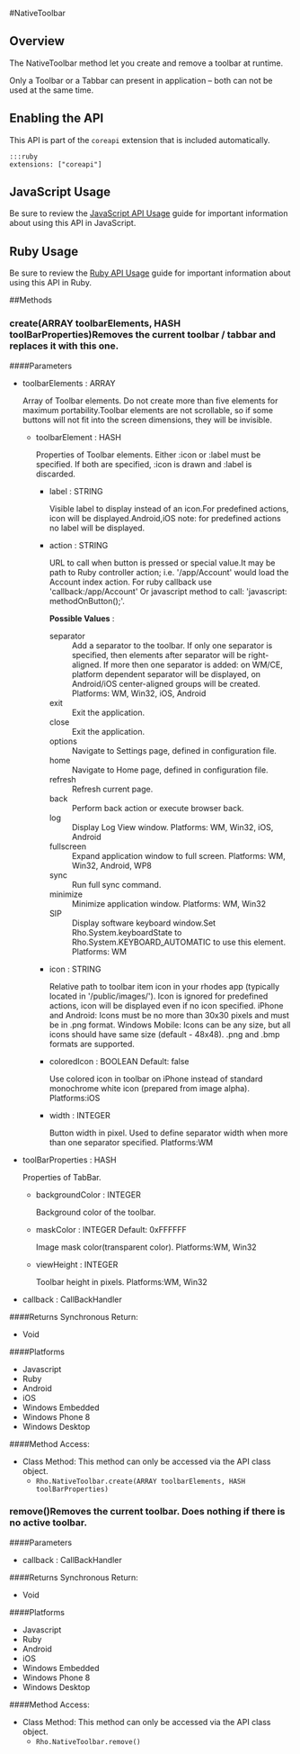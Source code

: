 #NativeToolbar


## Overview
<p>The NativeToolbar method let you create and remove a toolbar at runtime.</p>
<p> Only a Toolbar or a Tabbar can present in application &ndash; both can not be used at the same time.</p>

<h2>Enabling the API</h2>

<p>This API is part of the <code>coreapi</code> extension that is included automatically.</p>

<pre><code>:::ruby
extensions: ["coreapi"]
</code></pre>

<h2>JavaScript Usage</h2>

<p>Be sure to review the <a href="/guide/api_js">JavaScript API Usage</a> guide for important information about using this API in JavaScript.</p>

<h2>Ruby Usage</h2>

<p>Be sure to review the <a href="/guide/api_ruby">Ruby API Usage</a> guide for important information about using this API in Ruby.</p>



##Methods



### create(<span class="text-info">ARRAY</span> toolbarElements, <span class="text-info">HASH</span> toolBarProperties)Removes the current toolbar / tabbar and replaces it with this one.

####Parameters
<ul><li>toolbarElements : <span class='text-info'>ARRAY</span><p>Array of Toolbar elements. Do not create more than five elements for maximum portability.Toolbar elements are not scrollable, so if some buttons will not fit into the screen dimensions, they will be invisible. </p></li><ul><li>toolbarElement : <span class='text-info'>HASH</span><p>Properties of Toolbar elements. Either :icon or :label must be specified. If both are specified, :icon is drawn and :label is discarded. </p></li><ul><li>label : <span class='text-info'>STRING</span><p>Visible label to display instead of an icon.For predefined actions, icon will be displayed.Android,iOS note: for predefined actions no label will be displayed. </p></li><li>action : <span class='text-info'>STRING</span><p>URL to call when button is pressed or special value.It may be path to Ruby controller action; i.e. '/app/Account' would load the Account index action. For ruby callback use 'callback:/app/Account' Or javascript method to call: 'javascript: methodOnButton();'. </p><p><strong>Possible Values</strong> :</p> <dl  ><dt>separator</dt><dd>Add a separator to the toolbar. If only one separator is specified, then elements after separator will be right-aligned. If more then one separator is added: on WM/CE, platform dependent separator will be displayed, on Android/iOS center-aligned groups will be created. Platforms: WM, Win32, iOS, Android</dd><dt>exit</dt><dd>Exit the application.</dd><dt>close</dt><dd>Exit the application.</dd><dt>options</dt><dd>Navigate to Settings page, defined in configuration file.</dd><dt>home</dt><dd>Navigate to Home page, defined in configuration file.</dd><dt>refresh</dt><dd>Refresh current page.</dd><dt>back</dt><dd>Perform back action or execute browser back.</dd><dt>log</dt><dd>Display Log View window. Platforms: WM, Win32, iOS, Android</dd><dt>fullscreen</dt><dd>Expand application window to full screen. Platforms: WM, Win32, Android, WP8</dd><dt>sync</dt><dd>Run full sync command.</dd><dt>minimize</dt><dd>Minimize application window. Platforms: WM, Win32</dd><dt>SIP</dt><dd>Display software keyboard window.Set Rho.System.keyboardState to Rho.System.KEYBOARD_AUTOMATIC to use this element. Platforms: WM</dd></dl></li><li>icon : <span class='text-info'>STRING</span><p>Relative path to toolbar item icon in your rhodes app (typically located in '/public/images/'). Icon is ignored for predefined actions, icon will be displayed even if no icon specified. iPhone and Android: Icons must be no more than 30x30 pixels and must be in .png format. Windows Mobile: Icons can be any size, but all icons should have same size (default - 48x48). .png and .bmp formats are supported. </p></li><li>coloredIcon : <span class='text-info'>BOOLEAN</span><span class='label '> Default: false</span><p>Use colored icon in toolbar on iPhone instead of standard monochrome white icon (prepared from image alpha). Platforms:iOS </p></li><li>width : <span class='text-info'>INTEGER</span><p>Button width in pixel. Used to define separator width when more than one separator specified. Platforms:WM </p></li></ul></ul><li>toolBarProperties : <span class='text-info'>HASH</span><p>Properties of TabBar. </p></li><ul><li>backgroundColor : <span class='text-info'>INTEGER</span><p>Background color of the toolbar. </p></li><li>maskColor : <span class='text-info'>INTEGER</span><span class='label '> Default: 0xFFFFFF</span><p>Image mask color(transparent color). Platforms:WM, Win32 </p></li><li>viewHeight : <span class='text-info'>INTEGER</span><p>Toolbar height in pixels. Platforms:WM, Win32 </p></li></ul><li>callback : <span class='text-info'>CallBackHandler</span></li></ul>

####Returns
Synchronous Return:<ul><li>Void</li></ul>

####Platforms

* Javascript
* Ruby
* Android
* iOS
* Windows Embedded
* Windows Phone 8
* Windows Desktop

####Method Access:
<ul><li><i class="icon-book"></i>Class Method: This method can only be accessed via the API class object. <ul><li><code>Rho.NativeToolbar.create(<span class="text-info">ARRAY</span> toolbarElements, <span class="text-info">HASH</span> toolBarProperties)</code> </li></ul></li></ul>

### remove()Removes the current toolbar. Does nothing if there is no active toolbar.

####Parameters
<ul><li>callback : <span class='text-info'>CallBackHandler</span></li></ul>

####Returns
Synchronous Return:<ul><li>Void</li></ul>

####Platforms

* Javascript
* Ruby
* Android
* iOS
* Windows Embedded
* Windows Phone 8
* Windows Desktop

####Method Access:
<ul><li><i class="icon-book"></i>Class Method: This method can only be accessed via the API class object. <ul><li><code>Rho.NativeToolbar.remove()</code> </li></ul></li></ul>